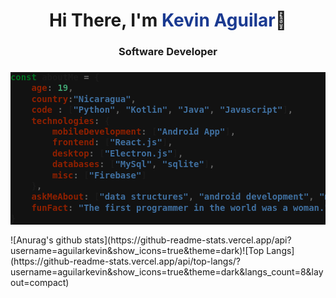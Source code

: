 <h1 align="center"> Hi There, I'm <span style="color:#1a3a91;">Kevin Aguilar</span>👋</h1>

<h3 align="center">Software Developer <br></h3>

<h3 style="background-color:#121212;">

```javascript
const aboutMe = {
    age: 19,
    country:"Nicaragua",
    code : ["Python", "Kotlin", "Java", "Javascript"],
    technologies: {
        mobileDevelopment: ["Android App"],
        frontend: ["React.js"],
        desktop: ["Electron.js"],
        databases: ["MySql", "sqlite"],
        misc: ["Firebase"]
    },
    askMeAbout: ["data structures", "android development", "music", "astronomy"],
    funFact: "The first programmer in the world was a woman."
}

```
</h3>

<div>
![Anurag's github stats](https://github-readme-stats.vercel.app/api?username=aguilarkevin&show_icons=true&theme=dark)![Top Langs](https://github-readme-stats.vercel.app/api/top-langs/?username=aguilarkevin&show_icons=true&theme=dark&langs_count=8&layout=compact)
</div>
